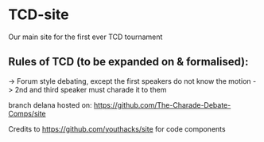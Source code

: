 # TCD-site

Our main site for the first ever TCD tournament

## Rules of TCD (to be expanded on & formalised): 

-> Forum style debating, except the first speakers do not know the motion 
-> 2nd and third speaker must charade it to them

branch delana hosted on: https://github.com/The-Charade-Debate-Comps/site

Credits to https://github.com/youthacks/site for code components
